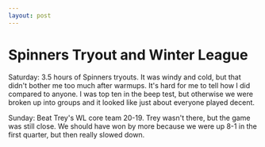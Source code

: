 ```yaml
---
layout: post
---
```


# Spinners Tryout and Winter League

Saturday: 3.5 hours of Spinners tryouts. It was windy and cold, but that didn&#39;t bother me too much after warmups. It&#39;s hard for me to tell how I did compared to anyone. I was top ten in the beep test, but otherwise we were broken up into groups and it looked like just about everyone played decent.

Sunday: Beat Trey&#39;s WL core team 20-19. Trey wasn&#39;t there, but the game was still close. We should have won by more because we were up 8-1 in the first quarter, but then really slowed down.
